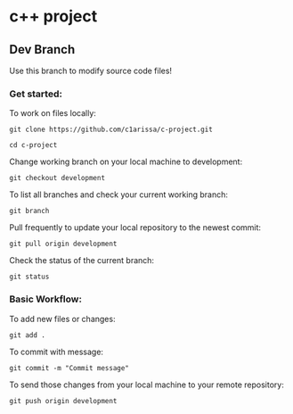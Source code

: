 # c++ project

## Dev Branch

Use this branch to modify source code files!

### Get started:

To work on files locally:

`git clone https://github.com/c1arissa/c-project.git`

`cd c-project`

Change working branch on your local machine to development:

`git checkout development`

To list all branches and check your current working branch:

`git branch`

Pull frequently to update your local repository to the newest commit:

`git pull origin development`

Check the status of the current branch:

`git status`

### Basic Workflow:

To add new files or changes:

`git add .`

To commit with message:

`git commit -m "Commit message"`

To send those changes from your local machine to your remote repository:

`git push origin development`

